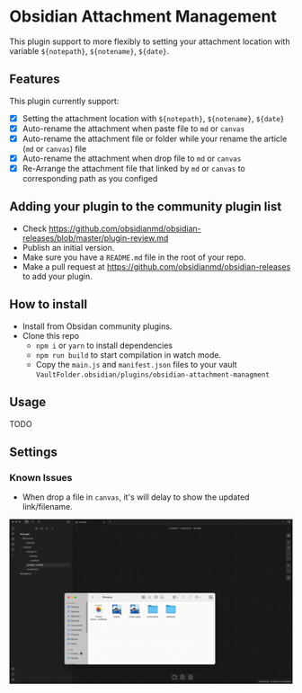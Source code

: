 # Obsidian Attachment Management

This plugin support to more flexibly to setting your attachment location with variable `${notepath}`, `${notename}`, `${date}`.

## Features

This plugin currently support:

- [x] Setting the attachment location with `${notepath}`, `${notename}`, `${date}`
- [x] Auto-rename the attachment when paste file to `md` or `canvas`
- [x] Auto-rename the attachment file or folder while your rename the article (`md` or `canvas`) file
- [x] Auto-rename the attachment when drop file to `md` or `canvas`
- [x] Re-Arrange the attachment file that linked by `md` or `canvas` to corresponding path as you configed

## Adding your plugin to the community plugin list

- Check https://github.com/obsidianmd/obsidian-releases/blob/master/plugin-review.md
- Publish an initial version.
- Make sure you have a `README.md` file in the root of your repo.
- Make a pull request at https://github.com/obsidianmd/obsidian-releases to add your plugin.

## How to install

- Install from Obsidan community plugins.
- Clone this repo
  - `npm i` or `yarn` to install dependencies
  - `npm run build` to start compilation in watch mode.
  - Copy the `main.js` and `manifest.json` files to your vault `VaultFolder.obsidian/plugins/obsidian-attachment-managment`

## Usage

TODO

## Settings



### Known Issues

- When drop a file in `canvas`, it's will delay to show the updated link/filename.

![Screen Recording](./images/canvas_drop_delay.gif)

